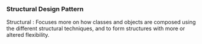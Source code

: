 ### Structural Design Pattern
Structural : Focuses more on how classes and objects are composed using the different structural techniques, and to form structures with more or altered flexibility.
